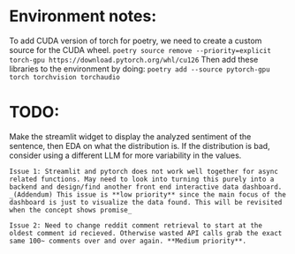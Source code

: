 # Environment notes:
To add CUDA version of torch for poetry, we need to create a custom source for the CUDA wheel.
    ```
    poetry source remove --priority=explicit torch-gpu https://download.pytorch.org/whl/cu126
    ```
Then add these libraries to the environment by doing:
    ```
    poetry add --source pytorch-gpu torch torchvision torchaudio
    ```

# TODO:
Make the streamlit widget to display the analyzed sentiment of the sentence, then EDA on what the distribution is. If the distribution is bad, consider using a different LLM for more variability in the values.

    Issue 1: Streamlit and pytorch does not work well together for async related functions. May need to look into turning this purely into a backend and design/find another front end interactive data dashboard. _(Addendum) This issue is **low priority** since the main focus of the dashboard is just to visualize the data found. This will be revisited when the concept shows promise_

    Issue 2: Need to change reddit comment retrieval to start at the oldest comment id recieved. Otherwise wasted API calls grab the exact same 100~ comments over and over again. **Medium priority**.